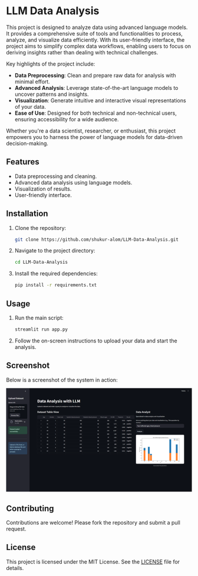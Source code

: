 # LLM Data Analysis

This project is designed to analyze data using advanced language models. It provides a comprehensive suite of tools and functionalities to process, analyze, and visualize data efficiently. With its user-friendly interface, the project aims to simplify complex data workflows, enabling users to focus on deriving insights rather than dealing with technical challenges.

Key highlights of the project include:
- **Data Preprocessing**: Clean and prepare raw data for analysis with minimal effort.
- **Advanced Analysis**: Leverage state-of-the-art language models to uncover patterns and insights.
- **Visualization**: Generate intuitive and interactive visual representations of your data.
- **Ease of Use**: Designed for both technical and non-technical users, ensuring accessibility for a wide audience.

Whether you're a data scientist, researcher, or enthusiast, this project empowers you to harness the power of language models for data-driven decision-making.

## Features
- Data preprocessing and cleaning.
- Advanced data analysis using language models.
- Visualization of results.
- User-friendly interface.

## Installation
1. Clone the repository:
    ```bash
    git clone https://github.com/shukur-alom/LLM-Data-Analysis.git
    ```
2. Navigate to the project directory:
    ```bash
    cd LLM-Data-Analysis
    ```
3. Install the required dependencies:
    ```bash
    pip install -r requirements.txt
    ```

## Usage
1. Run the main script:
    ```bash
    streamlit run app.py
    ```
2. Follow the on-screen instructions to upload your data and start the analysis.

## Screenshot
Below is a screenshot of the system in action:

![System Screenshot](https://github.com/shukur-alom/LLM-Data-Analysis/blob/main/Media/Screenshot%202025-05-12%20214018.png)

## Contributing
Contributions are welcome! Please fork the repository and submit a pull request.

## License
This project is licensed under the MIT License. See the [LICENSE](./LICENSE) file for details.